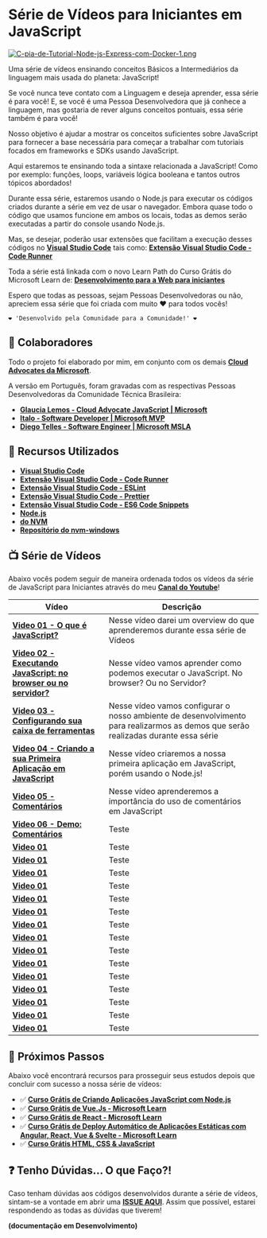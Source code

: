 # Série de Vídeos para Iniciantes em JavaScript

[![C-pia-de-Tutorial-Node-js-Express-com-Docker-1.png](https://i.postimg.cc/63Ws792X/C-pia-de-Tutorial-Node-js-Express-com-Docker-1.png)](https://postimg.cc/rdPZ32Nn)

Uma série de vídeos ensinando conceitos Básicos a Intermediários da linguagem mais usada do planeta: JavaScript!

Se você nunca teve contato com a Linguagem e deseja aprender, essa série é para você! E, se você é uma Pessoa Desenvolvedora que já conhece a linguagem, mas gostaria de rever alguns conceitos pontuais, essa série também é para você!

Nosso objetivo é ajudar a mostrar os conceitos suficientes sobre JavaScript para fornecer a base necessária para começar a trabalhar com tutoriais focados em frameworks e SDKs usando JavaScript.

Aqui estaremos te ensinando toda a sintaxe relacionada a JavaScript! Como por exemplo: funções, loops, variáveis lógica booleana e tantos outros tópicos abordados!

Durante essa série, estaremos usando o Node.js para executar os códigos criados durante a série em vez de usar o navegador. Embora quase todo o código que usamos funcione em ambos os locais, todas as demos serão executadas a partir do console usando Node.js.

Mas, se desejar, poderão usar extensões que facilitam a execução desses códigos no **[Visual Studio Code](https://code.visualstudio.com/?WT.mc_id=javascript-34431-gllemos)** tais como: **[Extensão Visual Studio Code - Code Runner](https://marketplace.visualstudio.com/items?itemName=formulahendry.code-runner&WT.mc_id=javascript-34431-gllemos)**

Toda a série está linkada com o novo Learn Path do Curso Grátis do Microsoft Learn de: **[Desenvolvimento para a Web para iniciantes](https://docs.microsoft.com/learn/paths/web-development-101/?WT.mc_id=javascript-34431-gllemos)**

Espero que todas as pessoas, sejam Pessoas Desenvolvedoras ou não, apreciem essa série que foi criada com muito ❤️ para todos vocês!

```
❤️ 'Desenvolvido pela Comunidade para a Comunidade!' ❤️
```

## 🏃 Colaboradores

Todo o projeto foi elaborado por mim, em conjunto com os demais **[Cloud Advocates da Microsoft](https://developer.microsoft.com/en-us/advocates/)**.

A versão em Português, foram gravadas com as respectivas Pessoas Desenvolvedoras da Comunidade Técnica Brasileira:

- **[Glaucia Lemos - Cloud Advocate JavaScript | Microsoft](https://twitter.com/glaucia_lemos86)**
- **[Italo - Software Developer | Microsoft MVP](https://twitter.com/italojs_)**
- **[Diego Telles - Software Engineer | Microsoft MSLA](https://twitter.com/UnicornCoder)**

## 🚀 Recursos Utilizados

- **[Visual Studio Code](https://code.visualstudio.com/?WT.mc_id=javascript-34431-gllemos)**
- **[Extensão Visual Studio Code - Code Runner](https://marketplace.visualstudio.com/items?itemName=formulahendry.code-runner&WT.mc_id=javascript-34431-gllemos)**
- **[Extensão Visual Studio Code - ESLint](https://marketplace.visualstudio.com/items?itemName=dbaeumer.vscode-eslint&WT.mc_id=javascript-34431-gllemos)**
- **[Extensão Visual Studio Code - Prettier](https://marketplace.visualstudio.com/items?itemName=esbenp.prettier-vscode&WT.mc_id=javascript-34431-gllemos)**
- **[Extensão Visual Studio Code - ES6 Code Snippets](https://marketplace.visualstudio.com/items?itemName=xabikos.JavaScriptSnippets&WT.mc_id=javascript-34431-gllemos)**
- **[Node.js](https://nodejs.orgs)**
- **[ do NVM](https://github.com/nvm-sh/nvm)**
- **[Repositório do nvm-windows](https://github.com/coreybutler/)**

## 📺 Série de Vídeos

Abaixo vocês podem seguir de maneira ordenada todos os vídeos da série de JavaScript para Iniciantes através do meu **[Canal do Youtube](https://bit.ly/youtube-canal-glaucialemos)**!

| Vídeo                                                                                            | Descrição                                                                                                                          |
| ------------------------------------------------------------------------------------------------ | ---------------------------------------------------------------------------------------------------------------------------------- |
| **[Video 01 - O que é JavaScript?](https://youtu.be/SXBNpzjusgY)**                               | Nesse vídeo darei um overview do que aprenderemos durante essa série de Vídeos                                                     |
| **[Video 02 - Executando JavaScript: no browser ou no servidor?](https://youtu.be/Tuwo8OeDsz0)** | Nesse vídeo vamos aprender como podemos executar o JavaScript. No browser? Ou no Servidor?                                         |
| **[Video 03 - Configurando sua caixa de ferramentas](https://youtu.be/bynF1E0Hq98)**             | Nesse vídeo vamos configurar o nosso ambiente de desenvolvimento para realizarmos as demos que serão realizadas durante essa série |
| **[Video 04 - Criando a sua Primeira Aplicação em JavaScript](https://youtu.be/e5cEpHibGdA)**    | Nesse vídeo criaremos a nossa primeira aplicação em JavaScript, porém usando o Node.js!                                            |
| **[Video 05 - Comentários](https://youtu.be/CPPACskCnRo)**                                       | Nesse vídeo aprenderemos a importância do uso de comentários em JavaScript                                                         |
| **[Video 06 - Demo: Comentários]()**                                                             | Teste                                                                                                                              |
| **[Video 01]()**                                                                                 | Teste                                                                                                                              |
| **[Video 01]()**                                                                                 | Teste                                                                                                                              |
| **[Video 01]()**                                                                                 | Teste                                                                                                                              |
| **[Video 01]()**                                                                                 | Teste                                                                                                                              |
| **[Video 01]()**                                                                                 | Teste                                                                                                                              |
| **[Video 01]()**                                                                                 | Teste                                                                                                                              |
| **[Video 01]()**                                                                                 | Teste                                                                                                                              |
| **[Video 01]()**                                                                                 | Teste                                                                                                                              |
| **[Video 01]()**                                                                                 | Teste                                                                                                                              |
| **[Video 01]()**                                                                                 | Teste                                                                                                                              |
| **[Video 01]()**                                                                                 | Teste                                                                                                                              |
| **[Video 01]()**                                                                                 | Teste                                                                                                                              |
| **[Video 01]()**                                                                                 | Teste                                                                                                                              |
| **[Video 01]()**                                                                                 | Teste                                                                                                                              |
| **[Video 01]()**                                                                                 | Teste                                                                                                                              |

## 🏃 Próximos Passos

Abaixo você encontrará recursos para prosseguir seus estudos depois que concluir com sucesso a nossa série de vídeos:

- ✅ **[Curso Grátis de Criando Aplicações JavaScript com Node.js](https://docs.microsoft.com/pt-br/learn/paths/build-javascript-applications-nodejs/?WT.mc_id=javascript-34431-gllemos)**
- ✅ **[Curso Grátis de Vue.Js - Microsoft Learn](https://docs.microsoft.com/pt-br/learn/paths/vue-first-steps/?WT.mc_id=javascript-34431-gllemos)**
- ✅ **[Curso Grátis de React - Microsoft Learn](https://docs.microsoft.com/learn/paths/react/?WT.mc_id=javascript-34431-gllemos)**
- ✅ **[Curso Grátis de Deploy Automático de Aplicações Estáticas com Angular, React, Vue & Svelte - Microsoft Learn](https://docs.microsoft.com/learn/modules/publish-app-service-static-web-app-api/?WT.mc_id=javascript-34431-gllemos)**
- ✅ **[Curso Grátis HTML, CSS & JavaScript](https://docs.microsoft.com/learn/modules/build-simple-website/?WT.mc_id=javascript-34431-gllemos)**

## ❓ Tenho Dúvidas... O que Faço?!

Caso tenham dúvidas aos códigos desenvolvidos durante a série de vídeos, sintam-se a vontade em abrir uma **[ISSUE AQUI](https://github.com/glaucia86/js-101-beginners-ms/issues)**. Assim que possível, estarei respondendo as todas as dúvidas que tiverem!

**(documentação em Desenvolvimento)**
